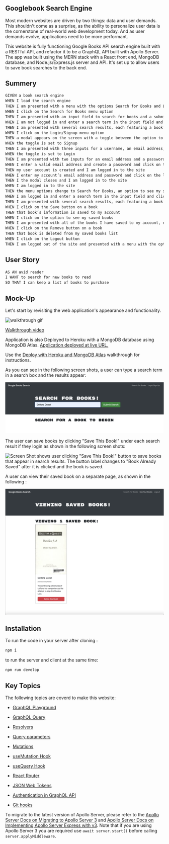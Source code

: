 # <Googlebook-Search-Engine>

##  Googlebook Search Engine

 Most modern websites are driven by two things: data and user demands. This shouldn't come as a surprise, as the ability to personalize user data is the cornerstone of real-world web development today. And as user demands evolve, applications need to be more performant.

This website is fully functioning Google Books API search engine built with a RESTful API, and refactor it to be a GraphQL API built with Apollo Server. The app was built using the MERN stack with a React front end, MongoDB database, and Node.js/Express.js server and API. It's set up to allow users to save book searches to the back end. 


## Summery

```md
GIVEN a book search engine
WHEN I load the search engine
THEN I am presented with a menu with the options Search for Books and Login/Signup and an input field to search for books and a submit button
WHEN I click on the Search for Books menu option
THEN I am presented with an input field to search for books and a submit button
WHEN I am not logged in and enter a search term in the input field and click the submit button
THEN I am presented with several search results, each featuring a book’s title, author, description, image, and a link to that book on the Google Books site
WHEN I click on the Login/Signup menu option
THEN a modal appears on the screen with a toggle between the option to log in or sign up
WHEN the toggle is set to Signup
THEN I am presented with three inputs for a username, an email address, and a password, and a signup button
WHEN the toggle is set to Login
THEN I am presented with two inputs for an email address and a password and login button
WHEN I enter a valid email address and create a password and click on the signup button
THEN my user account is created and I am logged in to the site
WHEN I enter my account’s email address and password and click on the login button
THEN I the modal closes and I am logged in to the site
WHEN I am logged in to the site
THEN the menu options change to Search for Books, an option to see my saved books, and Logout
WHEN I am logged in and enter a search term in the input field and click the submit button
THEN I am presented with several search results, each featuring a book’s title, author, description, image, and a link to that book on the Google Books site and a button to save a book to my account
WHEN I click on the Save button on a book
THEN that book’s information is saved to my account
WHEN I click on the option to see my saved books
THEN I am presented with all of the books I have saved to my account, each featuring the book’s title, author, description, image, and a link to that book on the Google Books site and a button to remove a book from my account
WHEN I click on the Remove button on a book
THEN that book is deleted from my saved books list
WHEN I click on the Logout button
THEN I am logged out of the site and presented with a menu with the options Search for Books and Login/Signup and an input field to search for books and a submit button  
```

## User Story

```md
AS AN avid reader
I WANT to search for new books to read
SO THAT I can keep a list of books to purchase
```

## Mock-Up
Let's start by revisiting the web application's appearance and functionality.

![walkthrough gif](./Assets/googlebook-search-book-demo.gif)


[Walkthrough video](https://drive.google.com/file/d/1d53nWYfNCzpf3eMBEnyvXLkOXFlBjhcT/view)

Application is also Deployed to Heroku with a MongoDB database using MongoDB Atlas.
[Application deployed at live URL.](https://hp-googlebook-search-book.herokuapp.com/)

 Use the [Deploy with Heroku and MongoDB Atlas](https://coding-boot-camp.github.io/full-stack/mongodb/deploy-with-heroku-and-mongodb-atlas) walkthrough for instructions.


As you can see in the following screen shots, a user can type a search term in a search box and the results appear:

![Animation shows " " typed into a search box and books about ... appearing as results.](./Assets/ScreenShot1.jpg)

The user can save books by clicking "Save This Book!" under each search result if they login as shown in the following screen shots:

![Screen Shot shows user clicking "Save This Book!" button to save books that appear in search results. The button label changes to "Book Already Saved" after it is clicked and the book is saved.](./Assets/ScreenShot2.jpg)

A user can view their saved book on a separate page, as shown in the following :

![Screen Shot shows the books that the user has saved.](./Assets/ScreenShot3.jpg)

## Installation

To run the code in your server after cloning :
 ```md
npm i 
```
to run the server and client at the same time:
 ```md
npm run develop
```

## Key Topics

The following topics are coverd to make this website:

* [GraphQL Playground](https://www.apollographql.com/docs/apollo-server/testing/graphql-playground/)

* [GraphQL Query](https://graphql.org/learn/queries/)

* [Resolvers](https://www.apollographql.com/docs/tutorial/resolvers/)

* [Query parameters](https://graphql.org/graphql-js/passing-arguments/)

* [Mutations](https://www.apollographql.com/docs/react/data/mutations/)

* [useMutation Hook](https://www.apollographql.com/docs/tutorial/mutations/)

* [useQuery Hook](https://www.apollographql.com/docs/tutorial/queries/)

* [React Router](https://reactrouter.com/web/guides/quick-start)

* [JSON Web Tokens](https://jwt.io/introduction)

* [Authentication in GraphQL API](https://www.apollographql.com/docs/apollo-server/security/authentication/)

* [Git hooks](https://git-scm.com/book/en/v2/Customizing-Git-Git-Hooks)

To migrate to the latest version of Apollo Server, please refer to the [Apollo Server Docs on Migrating to Apollo Server 3](https://www.apollographql.com/docs/apollo-server/migration/#nodejs) and [Apollo Server Docs on Implementing Apollo Server Express with v3](https://www.apollographql.com/docs/apollo-server/integrations/middleware/#apollo-server-express). Note that if you are using Apollo Server 3 you are required use `await server.start()` before calling `server.applyMiddleware`.